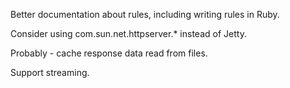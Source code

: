 Better documentation about rules, including writing rules in Ruby.

Consider using com.sun.net.httpserver.* instead of Jetty.

Probably - cache response data read from files.

Support streaming.
